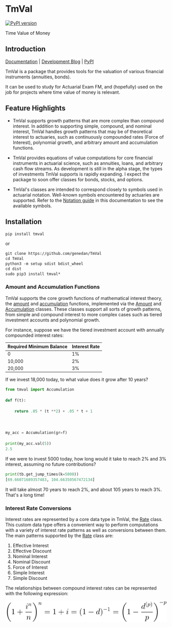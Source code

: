 # TmVal
[![PyPI version](https://badge.fury.io/py/tmval.svg)](https://badge.fury.io/py/tmval)

Time Value of Money

## Introduction
[Documentation](https://genedan.com/tmval/docs) | [Development Blog](https://genedan.com) | [PyPI](https://pypi.org/project/tmval/)

TmVal is a package that provides tools for the valuation of various financial instruments (annuities, bonds).

It can be used to study for Actuarial Exam FM, and (hopefully) used on the job for projects where time value of money is relevant.

## Feature Highlights

-   TmVal supports growth patterns that are more complex than compound
    interest. In addition to supporting simple, compound, and nominal
    interest, TmVal handles growth patterns that may be of theoretical
    interest to actuaries, such as continuously compounded rates (Force
    of Interest), polynomial growth, and arbitrary amount and
    accumulation functions.
    
-   TmVal provides equations of value computations for core financial
instruments in actuarial science, such as annuities, loans, and
arbitrary cash flow streams. As development is still in the alpha
stage, the types of investments TmVal supports is rapidly expanding.
I expect the package to soon offer classes for bonds, stocks, and
options.
    
-   TmVal's classes are intended to correspond closely to symbols used
in actuarial notation. Well-known symbols encountered by actuaries are supported. Refer to the
[Notation guide](https://genedan.com/tmval/docs/notation.html) in this documentation
to see the available symbols.

## Installation

```
pip install tmval
```

or

```
git clone https://github.com/genedan/TmVal
cd TmVal
python3 -m setup sdist bdist_wheel
cd dist
sudo pip3 install tmval*
```

### Amount and Accumulation Functions

TmVal supports the core growth functions of mathematical interest
theory, the [amount](https://genedan.com/tmval/docs/usage/growth/amount.html) and [accumulation](https://genedan.com/tmval/docs/usage/growth/ccumulation.html) functions, implemented via the
[Amount](https://genedan.com/tmval/docs/api_ref/amount/index.html) and
[Accumulation](https://genedan.com/tmval/docs/api_ref/amount/index.html) classes. These classes support all sorts of growth patterns, from simple and compound interest to more complex cases such as tiered investment accounts and polynomial growth.

For instance, suppose we have the tiered investment account with
annually compounded interest rates:

Required Minimum Balance | Interest Rate 
-------------------------|----------------
0|1%
10,000|2%
20,000| 3%

If we invest 18,000 today, to what value does it grow after 10 years?

```python
from tmval import Accumulation

def f(t):

    return .05 * (t **2) + .05 * t + 1



my_acc = Accumulation(gr=f)

print(my_acc.val(5))
2.5
```

If we were to invest 5000 today, how long would it take to reach 2% and
3% interest, assuming no future contributions?

```python
print(tb.get_jump_times(k=5000))
[69.66071689357483, 104.66350567472134]
```
It will take almost 70 years to reach 2%, and about 105 years to reach
3%. That\'s a long time!

### Interest Rate Conversions

Interest rates are represented by a core data type in TmVal, the
[Rate](file:///home/ubuntu/TmVal/docs/_build/html/api_ref/rate/index.html) class. This custom data type offers a convenient way to perform computations with a variety of interest rate patterns as well as conversions between them. The main patterns supported by the [Rate](file:///home/ubuntu/TmVal/docs/_build/html/api_ref/rate/index.html) class
are:

1.  Effective Interest
2.  Effective Discount
3.  Nominal Interest
4.  Nominal Discount
5.  Force of Interest
6.  Simple Interest
7.  Simple Discount

The relationships between compound interest rates can be represented
with the following expression:

![interest conversion](https://github.com/genedan/TmVal/blob/master/docs/readme_gh/interest_conversion.svg)